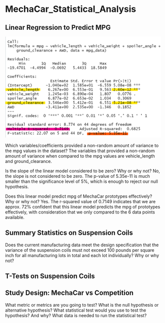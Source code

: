 # MechaCar_Statistical_Analysis

## Linear Regression to Predict MPG

![insertphoto](/MechaCarChallenge_MPG_Table_Linear_Regression_Summary.png)

Which variables/coefficients provided a non-random amount of variance to the mpg values in the dataset?
The variables that provided a non-random amount of variance when compared to the mpg values are vehicle_length and ground_clearance. 

Is the slope of the linear model considered to be zero? Why or why not?
No, the slope is not considered to be zero. The p-value of 5.35e-11 is much smaller than the significance level of 5%, which is enough to reject our null hypothesis.

Does this linear model predict mpg of MechaCar prototypes effectively? Why or why not?
Yes. The r-squared value of 0.7149 indicates that we are approx. 72% confident that this linear model predicts the mpg of prototypes effectively, with consideration that we only compared to the 6 data points available. 


## Summary Statistics on Suspension Coils

Does the current manufacturing data meet the design specification that the variance of the suspension coils must not exceed 100 pounds per square inch for all manufacturing lots in total and each lot individually? Why or why not?


## T-Tests on Suspension Coils

## Study Design: MechaCar vs Competition

What metric or metrics are you going to test?
What is the null hypothesis or alternative hypothesis?
What statistical test would you use to test the hypothesis? And why?
What data is needed to run the statistical test?
